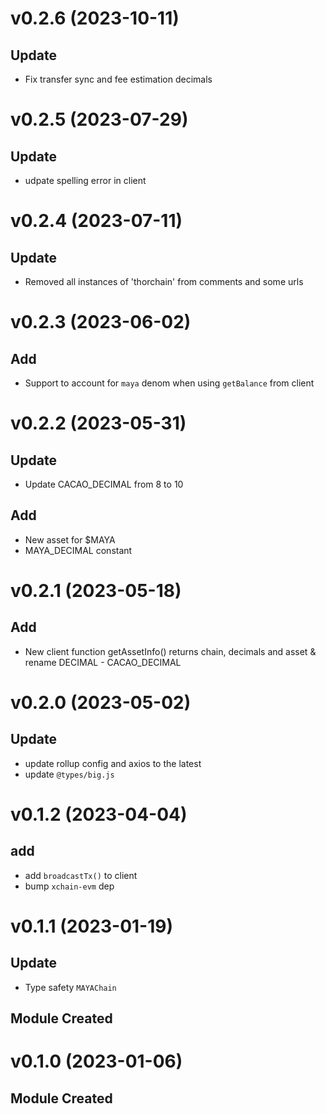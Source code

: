 # v0.2.6 (2023-10-11)

## Update

- Fix transfer sync and fee estimation decimals

# v0.2.5 (2023-07-29)

## Update

- udpate spelling error in client

# v0.2.4 (2023-07-11)

## Update

- Removed all instances of 'thorchain' from comments and some urls

# v0.2.3 (2023-06-02)

## Add

- Support to account for `maya` denom when using `getBalance` from client

# v0.2.2 (2023-05-31)

## Update

- Update CACAO_DECIMAL from 8 to 10

## Add

- New asset for $MAYA
- MAYA_DECIMAL constant

# v0.2.1 (2023-05-18)

## Add

- New client function getAssetInfo() returns chain, decimals and asset & rename DECIMAL - CACAO_DECIMAL

# v0.2.0 (2023-05-02)

## Update

- update rollup config and axios to the latest
- update `@types/big.js`

# v0.1.2 (2023-04-04)

## add

- add `broadcastTx()` to client
- bump `xchain-evm` dep

# v0.1.1 (2023-01-19)

## Update

- Type safety `MAYAChain`

## Module Created

# v0.1.0 (2023-01-06)

## Module Created
